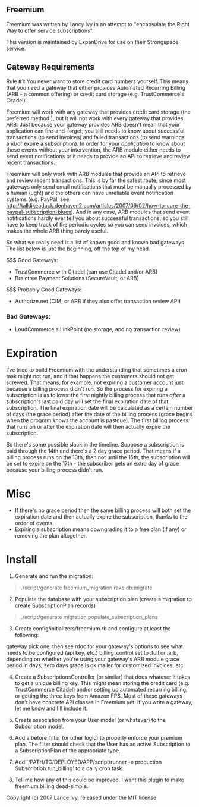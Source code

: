 ## Freemium

Freemium was written by Lancy Ivy in an attempt to "encapsulate the Right Way to offer service subscriptions".

This version is maintained by ExpanDrive for use on their Strongspace service.

## Gateway Requirements

Rule #1: You never want to store credit card numbers yourself. This means that you need a gateway that either provides Automated Recurring Billing (ARB - a common offering) or credit card storage (e.g. TrustCommerce's Citadel).

Freemium will work with any gateway that provides credit card storage (the preferred method!), but it will not work with every gateway that provides ARB. Just because your gateway provides ARB doesn't mean that your application can fire-and-forget; you still needs to know about successful transactions (to send invoices) and failed transactions (to send warnings and/or expire a subscription). In order for your _application_ to know about these events without your intervention, the ARB module either needs to send event notifications or it needs to provide an API to retrieve and review recent transactions.

Freemium will only work with ARB modules that provide an API to retrieve and review recent transactions. This is by far the safest route, since most gateways only send email notifications that must be manually processed by a human (ugh!) and the others can have unreliable event notification systems (e.g. PayPal, see http://talklikeaduck.denhaven2.com/articles/2007/09/02/how-to-cure-the-paypal-subscription-blues). And in any case, ARB modules that send event notifications hardly ever tell you about successful transactions, so you still have to keep track of the periodic cycles so you can send invoices, which makes the whole ARB thing barely useful.

So what we really need is a list of known good and known bad gateways. The list below is just the beginning, off the top of my head.

$$$ Good Gateways:
* TrustCommerce with Citadel (can use Citadel and/or ARB)
* Braintree Payment Solutions (SecureVault, or ARB)

$$$ Probably Good Gateways:
* Authorize.net (CIM, or ARB if they also offer transaction review API)

### Bad Gateways:
* LoudCommerce's LinkPoint (no storage, and no transaction review)

# Expiration

I've tried to build Freemium with the understanding that sometimes a cron task might not run, and if that happens the customers should not get screwed. That means, for example, not expiring a customer account just because a billing process didn't run. So the process for expiring a subscription is as follows: the first nightly billing process that runs _after_ a subscription's last paid day will set the final expiration date of that subscription. The final expiration date will be calculated as a certain number of days (the grace period) after the date of the billing process (grace begins when the program _knows_ the account is pastdue). The first billing process that runs on or after the expiration date will then actually expire the subscription.

So there's some possible slack in the timeline. Suppose a subscription is paid through the 14th and there's a 2 day grace period. That means if a billing process runs on the 13th, then not until the 15th, the subscription will be set to expire on the 17th - the subscriber gets an extra day of grace because your billing process didn't run.

# Misc
* If there's no grace period then the same billing process will both set the expiration date and then actually expire the subscription, thanks to the order of events.
* Expiring a subscription means downgrading it to a free plan (if any) or removing the plan altogether.

# Install

1) Generate and run the migration:

  > ./script/generate freemium_migration
  > rake db:migrate

2) Populate the database with your subscription plan (create a migration to create SubscriptionPlan records)

  > ./script/generate migration populate_subscription_plans

3) Create config/initializers/freemium.rb and configure at least the following:

  gateway         pick one, then see rdoc for your gateway's options to see what needs to be configured (api key, etc.)
  billing_control set to :full or :arb, depending on whether you're using your gateway's ARB module
  grace period    in days, zero days grace is ok
  mailer          for customized invoices, etc.

4) Create a SubscriptionsController (or similar) that does whatever it takes to get a unique billing key. This might mean storing the credit card (e.g. TrustCommerce Citadel) and/or setting up automated recurring billing, or getting the three keys from Amazon FPS. Most of these gateways don't have concrete API classes in Freemium yet. If you write a gateway, let me know and I'll include it.

5) Create association from your User model (or whatever) to the Subscription model.

6) Add a before_filter (or other logic) to properly enforce your premium plan. The filter should check that the User has an active Subscription to a SubscriptionPlan of the appropriate type.

7) Add `/PATH/TO/DEPLOYED/APP/script/runner -e production Subscription.run_billing' to a daily cron task.

8) Tell me how any of this could be improved. I want this plugin to make freemium billing dead-simple.

Copyright (c) 2007 Lance Ivy, released under the MIT license
